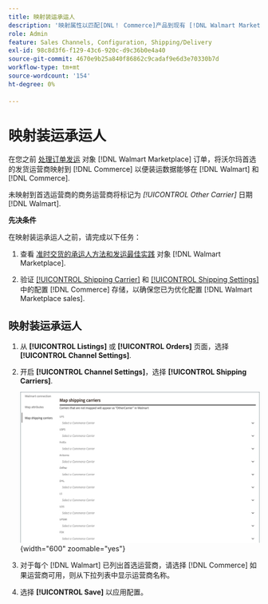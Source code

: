 ```yaml
---
title: 映射装运承运人
description: '映射属性以匹配[DNL！ Commerce]产品到现有 [!DNL Walmart Marketplace] 列出并同步数据 [!DNL Channel Manager] 和 [!DNL Walmart].'
role: Admin
feature: Sales Channels, Configuration, Shipping/Delivery
exl-id: 98c8d3f6-f129-43c6-920c-d9c36b0e4a40
source-git-commit: 4670e9b25a840f86862c9cadaf9e6d3e70330b7d
workflow-type: tm+mt
source-wordcount: '154'
ht-degree: 0%

---
```



# 映射装运承运人

在您之前 [处理订单发运](process-orders.md#ship-an-order) 对象 [!DNL Walmart Marketplace] 订单，将沃尔玛首选的发货运营商映射到 [!DNL Commerce] 以便装运数据能够在 [!DNL Walmart] 和 [!DNL Commerce].

未映射到首选运营商的商务运营商将标记为 *[!UICONTROL Other Carrier]* 日期 [!DNL Walmart].

**先决条件**

在映射装运承运人之前，请完成以下任务：

1. 查看 [准时交货的承运人方法和发运最佳实践](https://sellerhelp.walmart.com/s/guide?article=000009473) 对象 [!DNL Walmart Marketplace].

1. 验证 [[!UICONTROL Shipping Carrier]](https://experienceleague.adobe.com/docs/commerce-admin/stores-sales/delivery/shipping-carriers/carriers.html) 和 [[!UICONTROL Shipping Settings]](https://experienceleague.adobe.com/docs/commerce-admin/config/sales/shipping-settings.html) 中的配置 [!DNL Commerce] 存储，以确保您已为优化配置 [!DNL Walmart Marketplace sales].

## 映射装运承运人

1. 从 **[!UICONTROL Listings]** 或 **[!UICONTROL Orders]** 页面，选择 **[!UICONTROL Channel Settings]**.

1. 开启 **[!UICONTROL Channel Settings]**，选择 **[!UICONTROL Shipping Carriers]**.

   ![映射装运承运人](assets/map-shipping-carriers.png){width="600" zoomable="yes"}

1. 对于每个 [!DNL Walmart] 已列出首选运营商，请选择 [!DNL Commerce] 如果运营商可用，则从下拉列表中显示运营商名称。

1. 选择 **[!UICONTROL Save]** 以应用配置。

